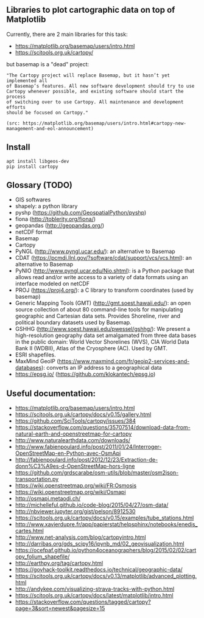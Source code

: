 ## Libraries to plot cartographic data on top of Matplotlib

Currently, there are 2 main libraries for this task:

- https://matplotlib.org/basemap/users/intro.html
- https://scitools.org.uk/cartopy/

but basemap is a "dead" project:

    "The Cartopy project will replace Basemap, but it hasn’t yet implemented all
    of Basemap’s features. All new software development should try to use
    Cartopy whenever possible, and existing software should start the process
    of switching over to use Cartopy. All maintenance and development efforts
    should be focused on Cartopy."
    
    (src: https://matplotlib.org/basemap/users/intro.html#cartopy-new-management-and-eol-announcement)

## Install

```
apt install libgeos-dev
pip install cartopy
```

## Glossary (TODO)

- GIS softwares
- shapely: a python library
- pyshp (https://github.com/GeospatialPython/pyshp)
- fiona (http://toblerity.org/fiona/)
- geopandas (http://geopandas.org/)
- netCDF format
- Basemap
- Cartopy
- PyNGL (http://www.pyngl.ucar.edu/): an alternative to Basemap
- CDAT (https://pcmdi.llnl.gov/?software/cdat/support/vcs/vcs.html): an alternative to Basemap
- PyNIO (http://www.pyngl.ucar.edu/Nio.shtml): is a Python package that allows read and/or write access to a variety of data formats using an interface modeled on netCDF
- PROJ (https://proj4.org/): a C library to transform coordinates (used by basemap)
- Generic Mapping Tools (GMT) (http://gmt.soest.hawaii.edu/): an open source collection of about 80 command-line tools for manipulating geographic and Cartesian data sets. Provides Shoreline, river and political boundary datasets used by Basemap.
- GSHHG (http://www.soest.hawaii.edu/pwessel/gshhg/):  We present a high-resolution geography data set amalgamated from three data bases in the public domain: World Vector Shorelines (WVS), CIA World Data Bank II (WDBII), Atlas of the Cryosphere (AC). Used by GMT.
- ESRI shapefiles.
- MaxMind GeoIP (https://www.maxmind.com/fr/geoip2-services-and-databases): converts an IP address to a geographical data
- https://epsg.io/ (https://github.com/klokantech/epsg.io)

## Useful documentation:

- https://matplotlib.org/basemap/users/intro.html
- https://scitools.org.uk/cartopy/docs/v0.15/gallery.html
- https://github.com/SciTools/cartopy/issues/384
- https://stackoverflow.com/questions/35707514/download-data-from-natural-earth-and-openstreetmap-for-cartopy
- http://www.naturalearthdata.com/downloads/
- http://www.fabienpoulard.info/post/2011/01/24/Interroger-OpenStreetMap-en-Python-avec-OsmApi
- http://fabienpoulard.info/post/2012/12/23/Extraction-de-donn%C3%A9es-d-OpenStreetMap-hors-ligne
- https://github.com/grdscarabe/osm-utils/blob/master/osm2json-transportation.py
- https://wiki.openstreetmap.org/wiki/FR:Osmosis
- https://wiki.openstreetmap.org/wiki/Osmapi
- http://osmapi.metaodi.ch/
- http://michelleful.github.io/code-blog/2015/04/27/osm-data/
- http://nbviewer.jupyter.org/gist/pelson/8912530
- https://scitools.org.uk/cartopy/docs/v0.15/examples/tube_stations.html
- http://www.xavierdupre.fr/app/papierstat/helpsphinx/notebooks/enedis_cartes.html
- http://www.net-analysis.com/blog/cartopyintro.html
- http://darribas.org/gds_scipy16/ipynb_md/02_geovisualization.html
- https://ocefpaf.github.io/python4oceanographers/blog/2015/02/02/cartopy_folium_shapefile/
- http://earthpy.org/tag/cartopy.html
- https://govhack-toolkit.readthedocs.io/technical/geographic-data/
- https://scitools.org.uk/cartopy/docs/v0.13/matplotlib/advanced_plotting.html
- http://andykee.com/visualizing-strava-tracks-with-python.html
- https://scitools.org.uk/cartopy/docs/latest/matplotlib/intro.html
- https://stackoverflow.com/questions/tagged/cartopy?page=3&sort=newest&pagesize=15
